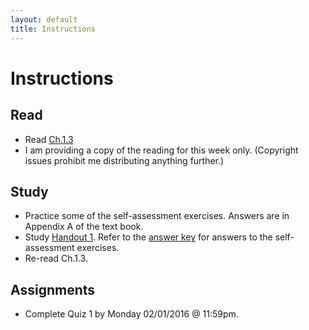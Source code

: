 ```yaml
---
layout: default
title: Instructions
---
```



# Instructions #


## Read

+ Read [Ch.1.3](/Teaching/Intro/1/ch1.3.pdf) 
+ I am providing a copy of the reading for this week only. (Copyright issues prohibit me distributing anything further.)

## Study

+ Practice some of the self-assessment exercises. Answers are in Appendix A of the text book.
+ Study [Handout 1](/Teaching/Examined/CT/Handout). Refer to the [answer key](/Teaching/Examined/CT/Answers) for answers to the self-assessment exercises. 
+ Re-read Ch.1.3.



## Assignments

+ Complete Quiz 1 by Monday 02/01/2016 @ 11:59pm.
